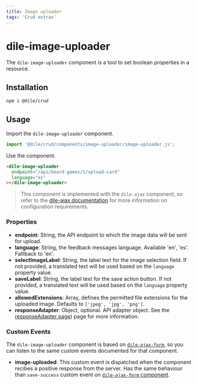 ```yaml
---
title: Image uploader
tags: 'Crud extras'
---
```


# dile-image-uploader

The `dile-image-uploader` component is a tool to set boolean properties in a resource.

## Installation

```bash
npm i @dile/crud
```

## Usage

Import the `dile-image-uploader` component.

```javascript
import '@dile/crud/components/image-uploader/image-uploader.js';
```

Use the component.

```html
<dile-image-uploader 
  endpoint="/api/board-games/1/upload-card"
  language="es"
></dile-image-uploader>
```


> This component is implemented with the `dile-ajax` component, so refer to the [dile-ajax documentation](/crud/ajax/) for more information on configuration requirements.

### Properties

- **endpoint**: String, the API endpoint to which the image data will be sent for upload.
- **language**: String, the feedback messages language. Available 'en', 'es'. Falllback to 'en'.
- **selectImageLabel**: String, the label text for the image selection field. If not provided, a translated text will be used based on the `language` property value.
- **saveLabel**: String, the label text for the save action button. If not provided, a translated text will be used based on the `language` property value.
- **allowedExtensions**: Array, defines the permitted file extensions for the uploaded image. Defaults to `['jpeg', 'jpg', 'png']`.
- **responseAdapter**: Object, optional. API adapter object. See the [responseAdapter page](/crud/response-adapter/)) page for more information.

### Custom Events

The `dile-image-uploader` component is based on [`dile-ajax-form`](/crud/ajax-form/), so you can listen to the same custom events documented for that component.

- **image-uploaded**: This custom event is dispatched when the component recibes a positive response from the server. Has the same behaviour than `save-success` custom event on [`dile-ajax-form` component](/crud/ajax-form/).

